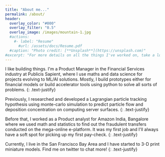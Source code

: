```yaml
---
title: "About me..."
permalink: /about/
header:
  overlay_color: "#000"
  overlay_filter: "0.5"
  overlay_image: /images/mountain-1.jpg
  #actions:
    #- label: "Resume"
      #url: /assets/docs/Resume.pdf
  #caption: "Photo credit: [**Unsplash**](https://unsplash.com)"
#excerpt: "For more details on all the things I've worked on, take a look at my resume."
---
```


I like building things. I'm a Product Manager in the Financial Services industry at Publicis Sapient, where I use maths and data science for projects evolving to ML/AI solutions. Mostly, I build prototypes either for financial models or build accelerator tools using python to solve all sorts of problems. 
{: .text-justify}

Previously, I researched and developed a Lagrangian particle tracking hypothesis using monte-carlo simulation to predict particle flow and deposition concentration on computing server surfaces.
{: .text-justify}

Before that, I worked as a Product analyst for Amazon India, Bangalore where we used math and statistics to find out the fraudulent transfers conducted on the mega-online e-platform. It was my first job and I'll always have a soft spot for picking up my first pay-check.
{: .text-justify}

Currently, I live in the San Francisco Bay Area and I have started to 3-D print miniature models. Find me on twitter to chat more!
{: .text-justify}

